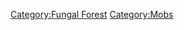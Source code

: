 [Category:Fungal Forest](Category:Fungal_Forest "wikilink")
[Category:Mobs](Category:Mobs "wikilink")
